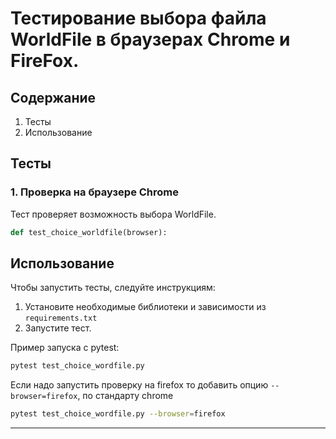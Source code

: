 # Тестирование выбора файла WorldFile в браузерах Chrome и FireFox.

## Содержание

1. Тесты
2. Использование

## Тесты

### 1. Проверка на браузере Chrome

Тест проверяет возможность выбора WorldFile.

```python
def test_choice_worldfile(browser):
```

## Использование

Чтобы запустить тесты, следуйте инструкциям:

1. Установите необходимые библиотеки и зависимости из `requirements.txt`
2. Запустите тест.

Пример запуска с pytest:

```bash
pytest test_choice_wordfile.py 
```
Если надо запустить проверку на firefox то добавить опцию `--browser=firefox`,
по стандарту chrome

```bash
pytest test_choice_wordfile.py --browser=firefox
```
---
